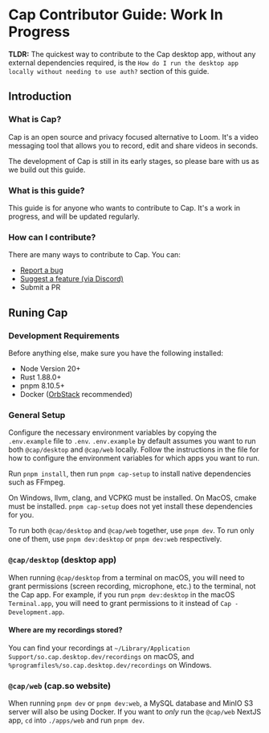 # Cap Contributor Guide: Work In Progress

**TLDR:** The quickest way to contribute to the Cap desktop app, without any external dependencies required, is the `How do I run the desktop app locally without needing to use auth?` section of this guide.

## Introduction

### What is Cap?

Cap is an open source and privacy focused alternative to Loom. It's a video messaging tool that allows you to record, edit and share videos in seconds.

The development of Cap is still in its early stages, so please bare with us as we build out this guide.

### What is this guide?

This guide is for anyone who wants to contribute to Cap. It's a work in progress, and will be updated regularly.

### How can I contribute?

There are many ways to contribute to Cap. You can:

- [Report a bug](https://github.com/CapSoftware/cap/issues/new)
- [Suggest a feature (via Discord)](https://discord.com/invite/y8gdQ3WRN3)
- Submit a PR

## Runing Cap

### Development Requirements

Before anything else, make sure you have the following installed:

- Node Version 20+
- Rust 1.88.0+
- pnpm 8.10.5+
- Docker ([OrbStack](https://orbstack.dev/) recommended)

### General Setup

Configure the necessary environment variables by copying the `.env.example` file to `.env`.
`.env.example` by default assumes you want to run both `@cap/desktop` and `@cap/web` locally.
Follow the instructions in the file for how to configure the environment variables for which apps you want to run.

Run `pnpm install`,
then run `pnpm cap-setup` to install native dependencies such as FFmpeg.

On Windows, llvm, clang, and VCPKG must be installed.
On MacOS, cmake must be installed.
`pnpm cap-setup` does not yet install these dependencies for you.

To run both `@cap/desktop` and `@cap/web` together, use `pnpm dev`.
To run only one of them, use `pnpm dev:desktop` or `pnpm dev:web` respectively.

### `@cap/desktop` (desktop app)

When running `@cap/desktop` from a terminal on macOS,
you will need to grant permissions (screen recording, microphone, etc.) to the terminal, not the Cap app.
For example, if you run `pnpm dev:desktop` in the macOS `Terminal.app`,
you will need to grant permissions to it instead of `Cap - Development.app`.

#### Where are my recordings stored?

You can find your recordings at `~/Library/Application Support/so.cap.desktop.dev/recordings` on macOS,
and `%programfiles%/so.cap.desktop.dev/recordings` on Windows.

### `@cap/web` (cap.so website)

When running `pnpm dev` or `pnpm dev:web`, a MySQL database and MinIO S3 server will also be using Docker.
If you want to _only_ run the `@cap/web` NextJS app, `cd` into `./apps/web` and run `pnpm dev`.
